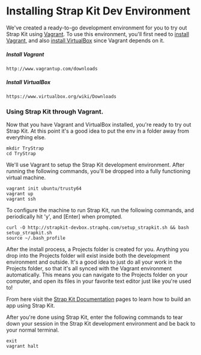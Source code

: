 # Installing Strap Kit Dev Environment

We've created a ready-to-go development environment for you to try out Strap Kit using [Vagrant](http://docs.vagrantup.com/v2/why-vagrant/index.html). To use this environment, you'll first need to [install Vagrant](http://www.vagrantup.com/downloads), and also [install VirtualBox](https://www.virtualbox.org/wiki/Downloads) since Vagrant depends on it.

##### Install Vagrant
```
http://www.vagrantup.com/downloads
```

##### Install VirtualBox
```
https://www.virtualbox.org/wiki/Downloads
```

### Using Strap Kit through Vagrant.

Now that you have Vagrant and VirtualBox installed, you're ready to try out Strap Kit.
At this point it's a good idea to put the env in a folder away from everything else.
```
mkdir TryStrap
cd TryStrap
```

We'll use Vagrant to setup the Strap Kit development environment.
After running the following commands, you'll be dropped into a fully functioning virtual machine.
```
vagrant init ubuntu/trusty64
vagrant up
vagrant ssh
```

To configure the machine to run Strap Kit, run the following commands, and periodically hit 'y', and [Enter] when prompted. 
```
curl -O http://strapkit-devbox.straphq.com/setup_strapkit.sh && bash setup_strapkit.sh
source ~/.bash_profile
```
After the install process, a Projects folder is created for you. Anything you drop into the Projects folder will exist inside both the development environment and outside. It's a good idea to just do all your work in the Projects folder, so that it's all synced with the Vagrant environment automatically. This means you can navigate to the Projects folder on your computer, and open its files in your favorite text editor just like you're used to!

From here visit the [Strap Kit Documentation](https://docs.straphq.com/docs/flow) pages to learn how to build an app using Strap Kit.

After you're done using Strap Kit, enter the following commands to tear down your session in the Strap Kit development environment and be back to your normal terminal.
```
exit
vagrant halt
```
